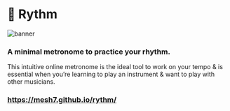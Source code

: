 # 🎵 Rythm
![banner](https://imgur.com/a/c1hO17i)

### A minimal metronome to practice your rhythm.
This intuitive online metronome is the ideal tool to work on your tempo & is essential when you’re learning to play an instrument & want to play with other musicians.
### https://mesh7.github.io/rythm/

